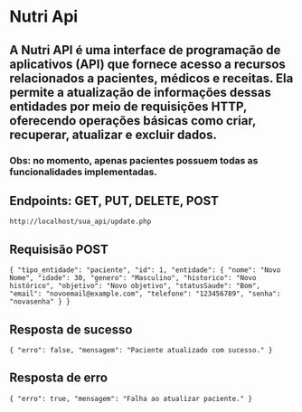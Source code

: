 # Nutri Api 
## A Nutri API é uma interface de programação de aplicativos (API) que fornece acesso a recursos relacionados a pacientes, médicos e receitas. Ela permite a atualização de informações dessas entidades por meio de requisições HTTP, oferecendo operações básicas como criar, recuperar, atualizar e excluir dados.

### Obs: no momento, apenas pacientes possuem todas as funcionalidades implementadas.

## Endpoints: GET, PUT, DELETE, POST

 `http://localhost/sua_api/update.php`

 ## Requisisão POST

  `{
    "tipo_entidade": "paciente",
    "id": 1,
    "entidade": {
        "nome": "Novo Nome",
        "idade": 30,
        "genero": "Masculino",
        "historico": "Novo histórico",
        "objetivo": "Novo objetivo",
        "statusSaude": "Bom",
        "email": "novoemail@example.com",
        "telefone": "123456789",
        "senha": "novasenha"
    }
}
`
## Resposta de sucesso
`{
    "erro": false,
    "mensagem": "Paciente atualizado com sucesso."
}
`
## Resposta de erro

`{
    "erro": true,
    "mensagem": "Falha ao atualizar paciente."
}
`